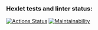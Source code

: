 ### Hexlet tests and linter status:
[![Actions Status](https://github.com/mxrstv/frontend-project-44/workflows/hexlet-check/badge.svg)](https://github.com/mxrstv/frontend-project-44/actions)
[![Maintainability](https://api.codeclimate.com/v1/badges/6402870c4f2f4a8700d8/maintainability)](https://codeclimate.com/github/mxrstv/frontend-project-44/maintainability)
